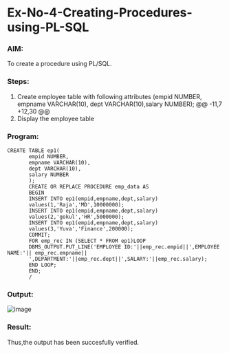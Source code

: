 # Ex-No-4-Creating-Procedures-using-PL-SQL
### AIM: 
To create a procedure using PL/SQL.

### Steps:
1. Create employee table with following attributes (empid NUMBER, empname VARCHAR(10), dept VARCHAR(10),salary NUMBER);
@@ -11,7 +12,30 @@
6. Display the employee table

### Program:

```
CREATE TABLE ep1(
       empid NUMBER,
       empname VARCHAR(10),
       dept VARCHAR(10),
       salary NUMBER
       );
       CREATE OR REPLACE PROCEDURE emp_data AS
       BEGIN
       INSERT INTO ep1(empid,empname,dept,salary)
       values(1,'Raja','MD',10000000);
       INSERT INTO ep1(empid,empname,dept,salary)
       values(2,'gokul','HR',5000000);
       INSERT INTO ep1(empid,empname,dept,salary)
       values(3,'Yuva','Finance',200000);
       COMMIT;
       FOR emp_rec IN (SELECT * FROM ep1)LOOP
       DBMS_OUTPUT.PUT_LINE('EMPLOYEE ID:'||emp_rec.empid||',EMPLOYEE NAME:'|| emp_rec.empname||
       ',DEPARTMENT:'||emp_rec.dept||',SALARY:'||emp_rec.salary);
       END LOOP;
       END;
       /
```
### Output:

![image](https://github.com/yuvabharathib/Ex-No-4-Creating-Procedures-using-PL-SQL/assets/113497404/a4291fda-22f2-4fbe-8ea9-8522bb614288)
### Result:
Thus,the output has been succesfully verified.
